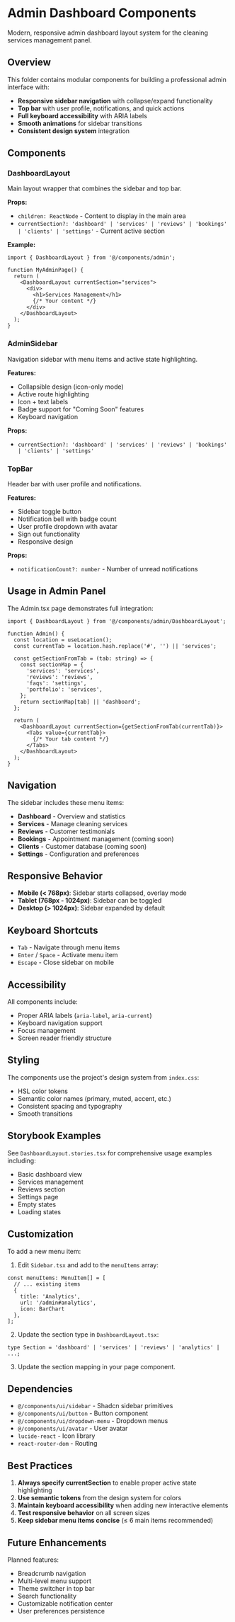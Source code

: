 # Admin Dashboard Components

Modern, responsive admin dashboard layout system for the cleaning services management panel.

## Overview

This folder contains modular components for building a professional admin interface with:
- **Responsive sidebar navigation** with collapse/expand functionality
- **Top bar** with user profile, notifications, and quick actions
- **Full keyboard accessibility** with ARIA labels
- **Smooth animations** for sidebar transitions
- **Consistent design system** integration

## Components

### DashboardLayout

Main layout wrapper that combines the sidebar and top bar.

**Props:**
- `children: ReactNode` - Content to display in the main area
- `currentSection?: 'dashboard' | 'services' | 'reviews' | 'bookings' | 'clients' | 'settings'` - Current active section

**Example:**
```tsx
import { DashboardLayout } from '@/components/admin';

function MyAdminPage() {
  return (
    <DashboardLayout currentSection="services">
      <div>
        <h1>Services Management</h1>
        {/* Your content */}
      </div>
    </DashboardLayout>
  );
}
```

### AdminSidebar

Navigation sidebar with menu items and active state highlighting.

**Features:**
- Collapsible design (icon-only mode)
- Active route highlighting
- Icon + text labels
- Badge support for "Coming Soon" features
- Keyboard navigation

**Props:**
- `currentSection?: 'dashboard' | 'services' | 'reviews' | 'bookings' | 'clients' | 'settings'`

### TopBar

Header bar with user profile and notifications.

**Features:**
- Sidebar toggle button
- Notification bell with badge count
- User profile dropdown with avatar
- Sign out functionality
- Responsive design

**Props:**
- `notificationCount?: number` - Number of unread notifications

## Usage in Admin Panel

The Admin.tsx page demonstrates full integration:

```tsx
import { DashboardLayout } from '@/components/admin/DashboardLayout';

function Admin() {
  const location = useLocation();
  const currentTab = location.hash.replace('#', '') || 'services';
  
  const getSectionFromTab = (tab: string) => {
    const sectionMap = {
      'services': 'services',
      'reviews': 'reviews',
      'faqs': 'settings',
      'portfolio': 'services',
    };
    return sectionMap[tab] || 'dashboard';
  };

  return (
    <DashboardLayout currentSection={getSectionFromTab(currentTab)}>
      <Tabs value={currentTab}>
        {/* Your tab content */}
      </Tabs>
    </DashboardLayout>
  );
}
```

## Navigation

The sidebar includes these menu items:
- **Dashboard** - Overview and statistics
- **Services** - Manage cleaning services
- **Reviews** - Customer testimonials
- **Bookings** - Appointment management (coming soon)
- **Clients** - Customer database (coming soon)
- **Settings** - Configuration and preferences

## Responsive Behavior

- **Mobile (< 768px)**: Sidebar starts collapsed, overlay mode
- **Tablet (768px - 1024px)**: Sidebar can be toggled
- **Desktop (> 1024px)**: Sidebar expanded by default

## Keyboard Shortcuts

- `Tab` - Navigate through menu items
- `Enter` / `Space` - Activate menu item
- `Escape` - Close sidebar on mobile

## Accessibility

All components include:
- Proper ARIA labels (`aria-label`, `aria-current`)
- Keyboard navigation support
- Focus management
- Screen reader friendly structure

## Styling

The components use the project's design system from `index.css`:
- HSL color tokens
- Semantic color names (primary, muted, accent, etc.)
- Consistent spacing and typography
- Smooth transitions

## Storybook Examples

See `DashboardLayout.stories.tsx` for comprehensive usage examples including:
- Basic dashboard view
- Services management
- Reviews section
- Settings page
- Empty states
- Loading states

## Customization

To add a new menu item:

1. Edit `Sidebar.tsx` and add to the `menuItems` array:
```tsx
const menuItems: MenuItem[] = [
  // ... existing items
  { 
    title: 'Analytics', 
    url: '/admin#analytics', 
    icon: BarChart 
  },
];
```

2. Update the section type in `DashboardLayout.tsx`:
```tsx
type Section = 'dashboard' | 'services' | 'reviews' | 'analytics' | ...;
```

3. Update the section mapping in your page component.

## Dependencies

- `@/components/ui/sidebar` - Shadcn sidebar primitives
- `@/components/ui/button` - Button component
- `@/components/ui/dropdown-menu` - Dropdown menus
- `@/components/ui/avatar` - User avatar
- `lucide-react` - Icon library
- `react-router-dom` - Routing

## Best Practices

1. **Always specify currentSection** to enable proper active state highlighting
2. **Use semantic tokens** from the design system for colors
3. **Maintain keyboard accessibility** when adding new interactive elements
4. **Test responsive behavior** on all screen sizes
5. **Keep sidebar menu items concise** (≤ 6 main items recommended)

## Future Enhancements

Planned features:
- Breadcrumb navigation
- Multi-level menu support
- Theme switcher in top bar
- Search functionality
- Customizable notification center
- User preferences persistence
